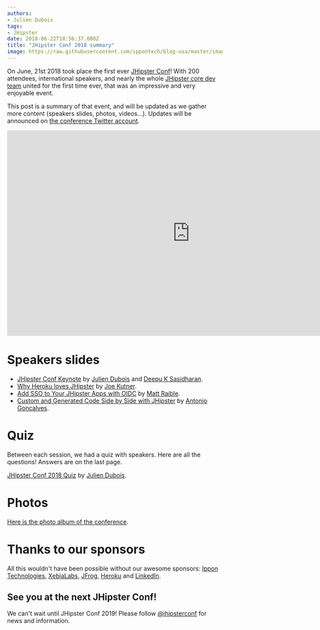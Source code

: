 ```yaml
---
authors:
- Julien Dubois
tags:
- JHipster
date: 2018-06-22T18:56:37.000Z
title: "JHipster Conf 2018 summary"
image: https://raw.githubusercontent.com/ippontech/blog-usa/master/images/2018/06/jhispter-conf-2018-1.png
---
```


On June, 21st 2018 took place the first ever [JHipster Conf](https://jhipster-conf.github.io/)! With 200 attendees, international speakers, and nearly the whole [JHipster core dev team](https://www.jhipster.tech/team/) united for the first time ever, that was an impressive and very enjoyable event.

This post is a summary of that event, and will be updated as we gather more content (speakers slides, photos, videos...). Updates will be announced on [the conference Twitter account](https://twitter.com/jhipsterconf).

<iframe width="854" height="480" src="https://www.youtube.com/embed/eizpfXDJJf8" frameborder="0" allow="autoplay; encrypted-media" allowfullscreen></iframe>

# Speakers slides

- [JHipster Conf Keynote](https://www.slideshare.net/julien.dubois/jhipster-conf-2018-keynote) by [Julien Dubois](https://twitter.com/juliendubois) and [Deepu K Sasidharan](https://twitter.com/deepu105).
- [Why Heroku loves JHipster](https://www.slideshare.net/jkutner/why-heroku-loves-jhipster) by [Joe Kutner](https://twitter.com/codefinger).
- [Add SSO to Your JHipster Apps with OIDC](https://www.slideshare.net/mraible/add-sso-to-your-jhipster-apps-with-oidc-jhipsterconf-2018) by [Matt Raible](https://twitter.com/mraible).
- [Custom and Generated Code Side by Side with JHipster](https://www.slideshare.net/agoncal/custom-and-generated-code-side-by-side-with-jhipster) by [Antonio Goncalves](https://twitter.com/agoncal).

# Quiz

Between each session, we had a quiz with speakers. Here are all the questions! Answers are on the last page.

[JHipster Conf 2018 Quiz](https://www.slideshare.net/julien.dubois/jhipster-conf-2018-quiz) by [Julien Dubois](https://twitter.com/juliendubois).

# Photos

[Here is the photo album of the conference](https://www.dropbox.com/sh/0iid26wjgldg2bw/AAB-yenMW-TnFiIyadJDP-8la?dl=0).

# Thanks to our sponsors

All this wouldn't have been possible without our awesome sponsors: [Ippon Technologies](https://en.ippon.tech/), [XebiaLabs](https://xebialabs.com/), [JFrog](https://jfrog.com/), [Heroku](https://www.heroku.com/home) and [LinkedIn](https://www.linkedin.com/).

## See you at the next JHipster Conf!

We can't wait until JHipster Conf 2019! Please follow [@jhipsterconf](https://twitter.com/jhipsterconf) for news and information.
